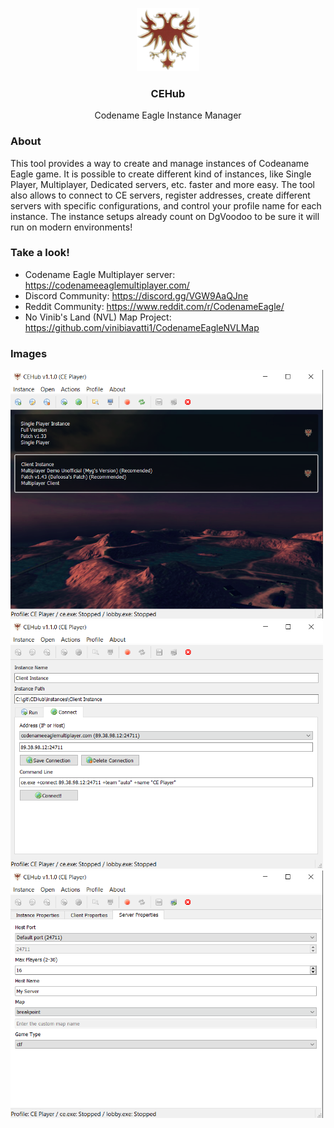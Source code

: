 <p align="center">
  <a href="https://github.com/vinibiavatti1/CEHub">
    <img src="https://raw.githubusercontent.com/vinibiavatti1/CEHub/main/resources/images/ce_icon.png" width="100" />
  </a>
</p>

<h3 align="center">CEHub</h3>

<p align="center">
  Codename Eagle Instance Manager
</p>

### About

This tool provides a way to create and manage instances of Codeaname Eagle game. It is possible to create different kind of instances, like Single Player, Multiplayer, Dedicated servers, etc. faster and more easy. The tool also allows to connect to CE servers, register addresses, create different servers with specific configurations, and control your profile name for each instance. The instance setups already count on DgVoodoo to be sure it will run on modern environments!

### Take a look!

- Codename Eagle Multiplayer server: https://codenameeaglemultiplayer.com/
- Discord Community: https://discord.gg/VGW9AaQJne
- Reddit Community: https://www.reddit.com/r/CodenameEagle/
- No Vinib's Land (NVL) Map Project: https://github.com/vinibiavatti1/CodenameEagleNVLMap

### Images
<img src="https://raw.githubusercontent.com/vinibiavatti1/CEHub/main/resources/frames/1.png" width="500"/>

<img src="https://raw.githubusercontent.com/vinibiavatti1/CEHub/main/resources/frames/2.png" width="500"/>

<img src="https://raw.githubusercontent.com/vinibiavatti1/CEHub/main/resources/frames/3.png" width="500"/>

